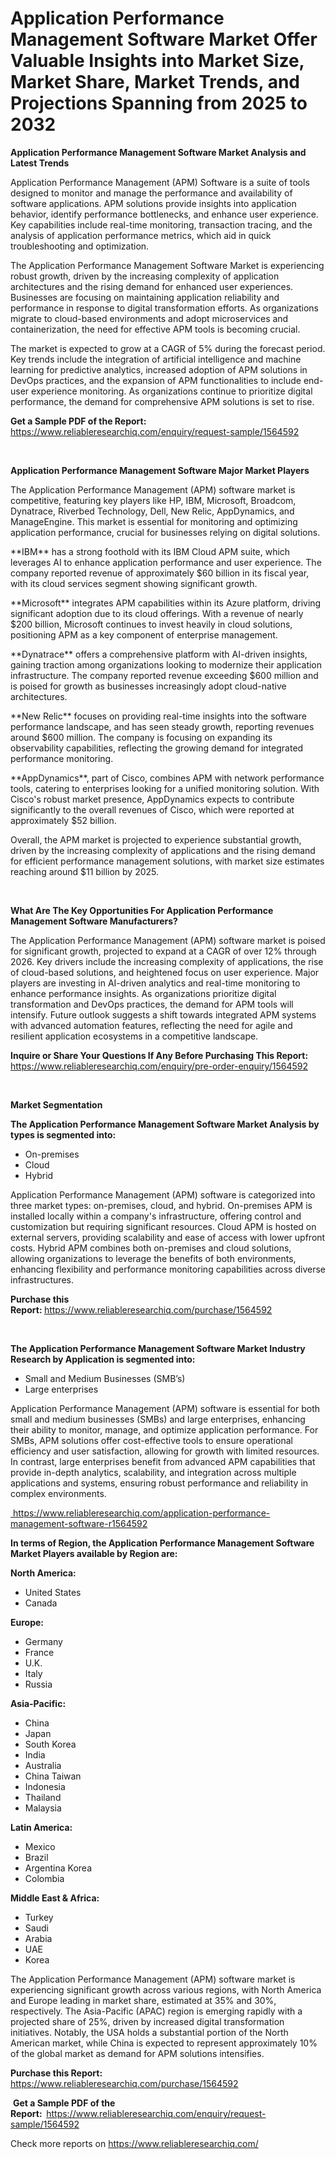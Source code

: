 <p><h1>Application Performance Management Software Market Offer Valuable Insights into Market Size, Market Share, Market Trends, and Projections Spanning from 2025 to 2032</h1></p><p><strong>Application Performance Management Software Market Analysis and Latest Trends</strong></p>
<p><p>Application Performance Management (APM) Software is a suite of tools designed to monitor and manage the performance and availability of software applications. APM solutions provide insights into application behavior, identify performance bottlenecks, and enhance user experience. Key capabilities include real-time monitoring, transaction tracing, and the analysis of application performance metrics, which aid in quick troubleshooting and optimization.</p><p>The Application Performance Management Software Market is experiencing robust growth, driven by the increasing complexity of application architectures and the rising demand for enhanced user experiences. Businesses are focusing on maintaining application reliability and performance in response to digital transformation efforts. As organizations migrate to cloud-based environments and adopt microservices and containerization, the need for effective APM tools is becoming crucial.</p><p>The market is expected to grow at a CAGR of 5% during the forecast period. Key trends include the integration of artificial intelligence and machine learning for predictive analytics, increased adoption of APM solutions in DevOps practices, and the expansion of APM functionalities to include end-user experience monitoring. As organizations continue to prioritize digital performance, the demand for comprehensive APM solutions is set to rise.</p></p>
<p><strong>Get a Sample PDF of the Report:&nbsp;</strong> <a href="https://www.reliableresearchiq.com/enquiry/request-sample/1564592?utm_campaign=3006&utm_medium=2&utm_source=Github&utm_content=ia&utm_term=09032025&utm_id=application-performance-management-software">https://www.reliableresearchiq.com/enquiry/request-sample/1564592</a></p>
<p>&nbsp;</p>
<p><strong>Application Performance Management Software Major Market Players</strong></p>
<p><p>The Application Performance Management (APM) software market is competitive, featuring key players like HP, IBM, Microsoft, Broadcom, Dynatrace, Riverbed Technology, Dell, New Relic, AppDynamics, and ManageEngine. This market is essential for monitoring and optimizing application performance, crucial for businesses relying on digital solutions.</p><p>**IBM** has a strong foothold with its IBM Cloud APM suite, which leverages AI to enhance application performance and user experience. The company reported revenue of approximately $60 billion in its fiscal year, with its cloud services segment showing significant growth.</p><p>**Microsoft** integrates APM capabilities within its Azure platform, driving significant adoption due to its cloud offerings. With a revenue of nearly $200 billion, Microsoft continues to invest heavily in cloud solutions, positioning APM as a key component of enterprise management.</p><p>**Dynatrace** offers a comprehensive platform with AI-driven insights, gaining traction among organizations looking to modernize their application infrastructure. The company reported revenue exceeding $600 million and is poised for growth as businesses increasingly adopt cloud-native architectures.</p><p>**New Relic** focuses on providing real-time insights into the software performance landscape, and has seen steady growth, reporting revenues around $600 million. The company is focusing on expanding its observability capabilities, reflecting the growing demand for integrated performance monitoring.</p><p>**AppDynamics**, part of Cisco, combines APM with network performance tools, catering to enterprises looking for a unified monitoring solution. With Cisco's robust market presence, AppDynamics expects to contribute significantly to the overall revenues of Cisco, which were reported at approximately $52 billion.</p><p>Overall, the APM market is projected to experience substantial growth, driven by the increasing complexity of applications and the rising demand for efficient performance management solutions, with market size estimates reaching around $11 billion by 2025.</p></p>
<p>&nbsp;</p>
<p><strong>What Are The Key Opportunities For Application Performance Management Software Manufacturers?</strong></p>
<p><p>The Application Performance Management (APM) software market is poised for significant growth, projected to expand at a CAGR of over 12% through 2026. Key drivers include the increasing complexity of applications, the rise of cloud-based solutions, and heightened focus on user experience. Major players are investing in AI-driven analytics and real-time monitoring to enhance performance insights. As organizations prioritize digital transformation and DevOps practices, the demand for APM tools will intensify. Future outlook suggests a shift towards integrated APM systems with advanced automation features, reflecting the need for agile and resilient application ecosystems in a competitive landscape.</p></p>
<p><strong>Inquire or Share Your Questions If Any Before Purchasing This Report:</strong> <a href="https://www.reliableresearchiq.com/enquiry/pre-order-enquiry/1564592?utm_campaign=3006&utm_medium=2&utm_source=Github&utm_content=ia&utm_term=09032025&utm_id=application-performance-management-software">https://www.reliableresearchiq.com/enquiry/pre-order-enquiry/1564592</a></p>
<p>&nbsp;</p>
<p><strong>Market Segmentation</strong></p>
<p><strong>The Application Performance Management Software Market Analysis by types is segmented into:</strong></p>
<p><ul><li>On-premises</li><li>Cloud</li><li>Hybrid</li></ul></p>
<p><p>Application Performance Management (APM) software is categorized into three market types: on-premises, cloud, and hybrid. On-premises APM is installed locally within a company's infrastructure, offering control and customization but requiring significant resources. Cloud APM is hosted on external servers, providing scalability and ease of access with lower upfront costs. Hybrid APM combines both on-premises and cloud solutions, allowing organizations to leverage the benefits of both environments, enhancing flexibility and performance monitoring capabilities across diverse infrastructures.</p></p>
<p><strong>Purchase this Report:&nbsp;</strong><a href="https://www.reliableresearchiq.com/purchase/1564592?utm_campaign=3006&utm_medium=2&utm_source=Github&utm_content=ia&utm_term=09032025&utm_id=application-performance-management-software">https://www.reliableresearchiq.com/purchase/1564592</a></p>
<p>&nbsp;</p>
<p><strong>The Application Performance Management Software Market Industry Research by Application is segmented into:</strong></p>
<p><ul><li>Small and Medium Businesses (SMB’s)</li><li>Large enterprises</li></ul></p>
<p><p>Application Performance Management (APM) software is essential for both small and medium businesses (SMBs) and large enterprises, enhancing their ability to monitor, manage, and optimize application performance. For SMBs, APM solutions offer cost-effective tools to ensure operational efficiency and user satisfaction, allowing for growth with limited resources. In contrast, large enterprises benefit from advanced APM capabilities that provide in-depth analytics, scalability, and integration across multiple applications and systems, ensuring robust performance and reliability in complex environments.</p></p>
<p><a href="https://www.reliableresearchiq.com/application-performance-management-software-r1564592?utm_campaign=3006&utm_medium=2&utm_source=Github&utm_content=ia&utm_term=09032025&utm_id=application-performance-management-software">&nbsp;https://www.reliableresearchiq.com/application-performance-management-software-r1564592</a></p>
<p><strong>In terms of Region, the Application Performance Management Software Market Players available by Region are:</strong></p>
<p>
    <p> <strong> North America: </strong>
        <ul>
            <li>United States</li>
            <li>Canada</li>
        </ul>
        </p> 
    <p> <strong> Europe: </strong>
        <ul>
            <li>Germany</li>
            <li>France</li>
            <li>U.K.</li>
            <li>Italy</li>
            <li>Russia</li>
        </ul>
        </p> 
    <p> <strong> Asia-Pacific: </strong>
        <ul>
            <li>China</li>
            <li>Japan</li>
            <li>South Korea</li>
            <li>India</li>
            <li>Australia</li>
            <li>China Taiwan</li>
            <li>Indonesia</li>
            <li>Thailand</li>
            <li>Malaysia</li>
        </ul>
        </p> 
    <p> <strong> Latin America: </strong>
        <ul>
            <li>Mexico</li>
            <li>Brazil</li>
            <li>Argentina Korea</li>
            <li>Colombia</li>
        </ul>
        </p> 
    <p> <strong> Middle East & Africa: </strong>
        <ul>
            <li>Turkey</li>
            <li>Saudi</li>
            <li>Arabia</li>
            <li>UAE</li>
            <li>Korea</li>
        </ul>
    </p>
    </p>
<p><p>The Application Performance Management (APM) software market is experiencing significant growth across various regions, with North America and Europe leading in market share, estimated at 35% and 30%, respectively. The Asia-Pacific (APAC) region is emerging rapidly with a projected share of 25%, driven by increased digital transformation initiatives. Notably, the USA holds a substantial portion of the North American market, while China is expected to represent approximately 10% of the global market as demand for APM solutions intensifies.</p></p>
<p><strong>Purchase this Report: </strong><a href="https://www.reliableresearchiq.com/purchase/1564592?utm_campaign=3006&utm_medium=2&utm_source=Github&utm_content=ia&utm_term=09032025&utm_id=application-performance-management-software">https://www.reliableresearchiq.com/purchase/1564592</a></p>
<p>&nbsp;<strong>Get a Sample PDF of the Report:&nbsp;&nbsp;</strong><a href="https://www.reliableresearchiq.com/enquiry/request-sample/1564592?utm_campaign=3006&utm_medium=2&utm_source=Github&utm_content=ia&utm_term=09032025&utm_id=application-performance-management-software">https://www.reliableresearchiq.com/enquiry/request-sample/1564592</a></p>
<p><strong></strong></p>
<p>Check more reports on <a href="https://www.reliableresearchiq.com/?utm_campaign=3006&utm_medium=2&utm_source=Github&utm_content=ia&utm_term=09032025&utm_id=application-performance-management-software">https://www.reliableresearchiq.com/</a></p>